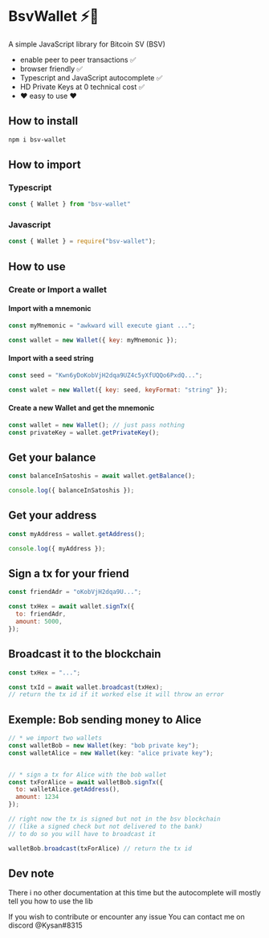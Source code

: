 # BsvWallet ⚡🔑

A simple JavaScript library for Bitcoin SV (BSV)

- enable peer to peer transactions ✅
- browser friendly ✅
- Typescript and JavaScript autocomplete ✅
- HD Private Keys at 0 technical cost ✅
- ❤️ easy to use ❤️

## How to install

```bash
npm i bsv-wallet
```

## How to import

### Typescript

```ts
const { Wallet } from "bsv-wallet"
```

### Javascript

```js
const { Wallet } = require("bsv-wallet");
```

## How to use

### Create or Import a wallet

#### Import with a mnemonic

```js
const myMnemonic = "awkward will execute giant ...";

const wallet = new Wallet({ key: myMnemonic });
```

#### Import with a seed string

```js
const seed = "Kwn6yDoKobVjH2dqa9UZ4c5yXfUQQo6PxdQ...";

const walet = new Wallet({ key: seed, keyFormat: "string" });
```

#### Create a new Wallet and get the mnemonic

```js
const wallet = new Wallet(); // just pass nothing
const privateKey = wallet.getPrivateKey();
```

## Get your balance

```js
const balanceInSatoshis = await wallet.getBalance();

console.log({ balanceInSatoshis });
```

## Get your address

```js
const myAddress = wallet.getAddress();

console.log({ myAddress });
```

## Sign a tx for your friend

```js
const friendAdr = "oKobVjH2dqa9U...";

const txHex = await wallet.signTx({
  to: friendAdr,
  amount: 5000,
});
```

## Broadcast it to the blockchain

```js
const txHex = "...";

const txId = await wallet.broadcast(txHex);
// return the tx id if it worked else it will throw an error
```

## Exemple: Bob sending money to Alice

```js
// * we import two wallets
const walletBob = new Wallet(key: "bob private key");
const walletAlice = new Wallet(key: "alice private key");


// * sign a tx for Alice with the bob wallet
const txForAlice = await walletBob.signTx({
  to: walletAlice.getAddress(),
  amount: 1234
});

// right now the tx is signed but not in the bsv blockchain
// (like a signed check but not delivered to the bank)
// to do so you will have to broadcast it

walletBob.broadcast(txForAlice) // return the tx id
```

## Dev note

There i no other documentation at this time but the autocomplete will mostly tell you how to use the lib

If you wish to contribute or encounter any issue
You can contact me on discord @Kysan#8315

